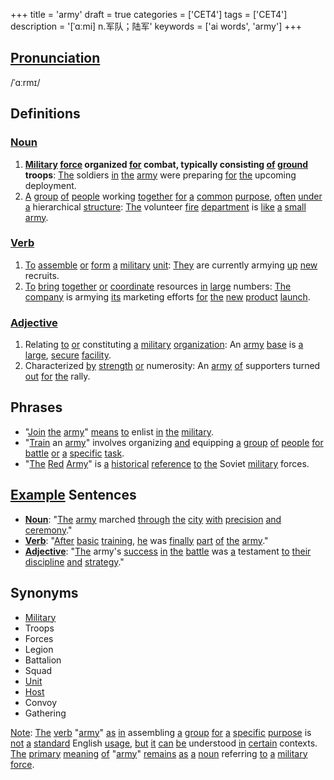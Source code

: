 +++
title = 'army'
draft = true
categories = ['CET4']
tags = ['CET4']
description = '[ˈɑːmi] n.军队；陆军'
keywords = ['ai words', 'army']
+++

## [Pronunciation](/post/pronunciation/)
/ˈɑːrmɪ/

## Definitions
### [Noun](/post/noun/)
1. **[Military](/post/military/) [force](/post/force/) organized [for](/post/for/) combat, typically consisting [of](/post/of/) [ground](/post/ground/) troops**: [The](/post/the/) soldiers [in](/post/in/) [the](/post/the/) [army](/post/army/) were preparing [for](/post/for/) [the](/post/the/) upcoming deployment.
2. [A](/post/a/) [group](/post/group/) [of](/post/of/) [people](/post/people/) working [together](/post/together/) [for](/post/for/) [a](/post/a/) [common](/post/common/) [purpose](/post/purpose/), [often](/post/often/) [under](/post/under/) [a](/post/a/) hierarchical [structure](/post/structure/): [The](/post/the/) volunteer [fire](/post/fire/) [department](/post/department/) is [like](/post/like/) [a](/post/a/) [small](/post/small/) [army](/post/army/).

### [Verb](/post/verb/)
1. [To](/post/to/) [assemble](/post/assemble/) [or](/post/or/) [form](/post/form/) [a](/post/a/) [military](/post/military/) [unit](/post/unit/): [They](/post/they/) are currently armying [up](/post/up/) [new](/post/new/) recruits.
2. [To](/post/to/) [bring](/post/bring/) [together](/post/together/) [or](/post/or/) [coordinate](/post/coordinate/) resources [in](/post/in/) [large](/post/large/) numbers: [The](/post/the/) [company](/post/company/) is armying [its](/post/its/) marketing efforts [for](/post/for/) [the](/post/the/) [new](/post/new/) [product](/post/product/) [launch](/post/launch/).

### [Adjective](/post/adjective/)
1. Relating [to](/post/to/) [or](/post/or/) constituting [a](/post/a/) [military](/post/military/) [organization](/post/organization/): An [army](/post/army/) [base](/post/base/) is [a](/post/a/) [large](/post/large/), [secure](/post/secure/) [facility](/post/facility/).
2. Characterized [by](/post/by/) [strength](/post/strength/) [or](/post/or/) numerosity: An [army](/post/army/) [of](/post/of/) supporters turned [out](/post/out/) [for](/post/for/) [the](/post/the/) rally.

## Phrases
- "[Join](/post/join/) [the](/post/the/) [army](/post/army/)" [means](/post/means/) [to](/post/to/) enlist [in](/post/in/) [the](/post/the/) [military](/post/military/).
- "[Train](/post/train/) an [army](/post/army/)" involves organizing [and](/post/and/) equipping [a](/post/a/) [group](/post/group/) [of](/post/of/) [people](/post/people/) [for](/post/for/) [battle](/post/battle/) [or](/post/or/) [a](/post/a/) [specific](/post/specific/) [task](/post/task/).
- "[The](/post/the/) [Red](/post/red/) [Army](/post/army/)" is [a](/post/a/) [historical](/post/historical/) [reference](/post/reference/) [to](/post/to/) [the](/post/the/) Soviet [military](/post/military/) forces.

## [Example](/post/example/) Sentences
- **[Noun](/post/noun/)**: "[The](/post/the/) [army](/post/army/) marched [through](/post/through/) [the](/post/the/) [city](/post/city/) [with](/post/with/) [precision](/post/precision/) [and](/post/and/) [ceremony](/post/ceremony/)."
- **[Verb](/post/verb/)**: "[After](/post/after/) [basic](/post/basic/) [training](/post/training/), [he](/post/he/) was [finally](/post/finally/) [part](/post/part/) [of](/post/of/) [the](/post/the/) [army](/post/army/)."
- **[Adjective](/post/adjective/)**: "[The](/post/the/) army's [success](/post/success/) [in](/post/in/) [the](/post/the/) [battle](/post/battle/) was [a](/post/a/) testament [to](/post/to/) [their](/post/their/) [discipline](/post/discipline/) [and](/post/and/) [strategy](/post/strategy/)."

## Synonyms
- [Military](/post/military/)
- Troops
- Forces
- Legion
- Battalion
- Squad
- [Unit](/post/unit/)
- [Host](/post/host/)
- Convoy
- Gathering

[Note](/post/note/): [The](/post/the/) [verb](/post/verb/) "[army](/post/army/)" [as](/post/as/) [in](/post/in/) assembling [a](/post/a/) [group](/post/group/) [for](/post/for/) [a](/post/a/) [specific](/post/specific/) [purpose](/post/purpose/) is [not](/post/not/) [a](/post/a/) [standard](/post/standard/) English [usage](/post/usage/), [but](/post/but/) [it](/post/it/) [can](/post/can/) [be](/post/be/) understood [in](/post/in/) [certain](/post/certain/) contexts. [The](/post/the/) [primary](/post/primary/) [meaning](/post/meaning/) [of](/post/of/) "[army](/post/army/)" [remains](/post/remains/) [as](/post/as/) [a](/post/a/) [noun](/post/noun/) referring [to](/post/to/) [a](/post/a/) [military](/post/military/) [force](/post/force/).

